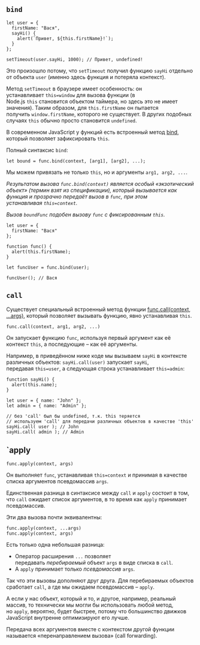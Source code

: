 ## `bind`

```JS
let user = {
  firstName: "Вася",
  sayHi() {
    alert(`Привет, ${this.firstName}!`);
  }
};

setTimeout(user.sayHi, 1000); // Привет, undefined!
```

Это произошло потому, что `setTimeout` получил функцию `sayHi` отдельно от объекта `user` (именно здесь функция и потеряла контекст).

Метод `setTimeout` в браузере имеет особенность: он устанавливает `this=window` для вызова функции (в Node.js `this` становится объектом таймера, но здесь это не имеет значения). Таким образом, для `this.firstName` он пытается получить `window.firstName`, которого не существует. В других подобных случаях `this` обычно просто становится `undefined`.

В современном JavaScript у функций есть встроенный метод [bind](https://developer.mozilla.org/ru/docs/Web/JavaScript/Reference/Global_Objects/Function/bind), который позволяет зафиксировать `this`.

Полный синтаксис `bind`:
```JS
let bound = func.bind(context, [arg1], [arg2], ...);
```
Мы можем привязать не только `this`, но и аргументы `arg1, arg2, ...`.

_Результатом вызова `func.bind(context)` является особый «экзотический объект» (термин взят из спецификации), который вызывается как функция и прозрачно передаёт вызов в `func`, при этом устанавливая `this=context`._

_Вызов `boundFunc` подобен вызову `func` с фиксированным `this`._
```JS
let user = {
  firstName: "Вася"
};

function func() {
  alert(this.firstName);
}

let funcUser = func.bind(user);

funcUser(); // Вася
```
## `call`
Существует специальный встроенный метод функции [func.call(context, …args)](https://developer.mozilla.org/ru/docs/Web/JavaScript/Reference/Global_Objects/Function/call), который позволяет вызывать функцию, явно устанавливая `this`.
```JS
func.call(context, arg1, arg2, ...)
```

Он запускает функцию `func`, используя первый аргумент как её контекст `this`, а последующие – как её аргументы.

Например, в приведённом ниже коде мы вызываем `sayHi` в контексте различных объектов: `sayHi.call(user)` запускает `sayHi`, передавая `this=user`, а следующая строка устанавливает `this=admin`:

```JS
function sayHi() {
  alert(this.name);
}

let user = { name: "John" };
let admin = { name: "Admin" };

// без 'call' был бы undefined, т.к. this теряется
// используем 'call' для передачи различных объектов в качестве 'this'
sayHi.call( user ); // John
sayHi.call( admin ); // Admin
```

## `apply

```JS
func.apply(context, args)
```
Он выполняет `func`, устанавливая `this=context` и принимая в качестве списка аргументов псевдомассив `args`.

Единственная разница в синтаксисе между `call` и `apply` состоит в том, что `call` ожидает список аргументов, в то время как `apply` принимает псевдомассив.

Эти два вызова почти эквивалентны:
```JS
func.apply(context, ...args)
func.apply(context, args)
```
Есть только одна небольшая разница:

- Оператор расширения `...` позволяет передавать _перебираемый_ объект `args` в виде списка в `call`.
- А `apply` принимает только _псевдомассив_ `args`.

Так что эти вызовы дополняют друг друга. Для перебираемых объектов сработает `call`, а где мы ожидаем псевдомассив – `apply`.

А если у нас объект, который и то, и другое, например, реальный массив, то технически мы могли бы использовать любой метод, но `apply`, вероятно, будет быстрее, потому что большинство движков JavaScript внутренне оптимизируют его лучше.

Передача всех аргументов вместе с контекстом другой функции называется «перенаправлением вызова» (call forwarding).